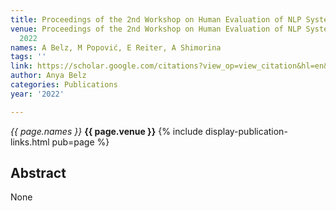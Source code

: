 ```yaml
---
title: Proceedings of the 2nd Workshop on Human Evaluation of NLP Systems (HumEval)
venue: Proceedings of the 2nd Workshop on Human Evaluation of NLP Systems (HumEval),
  2022
names: A Belz, M Popović, E Reiter, A Shimorina
tags: ''
link: https://scholar.google.com/citations?view_op=view_citation&hl=en&user=trwwiW4AAAAJ&pagesize=100&sortby=pubdate&citation_for_view=trwwiW4AAAAJ:VL0QpB8kHFEC
author: Anya Belz
categories: Publications
year: '2022'

---
```


*{{ page.names }}*
**{{ page.venue }}**
{% include display-publication-links.html pub=page %}
## Abstract

None